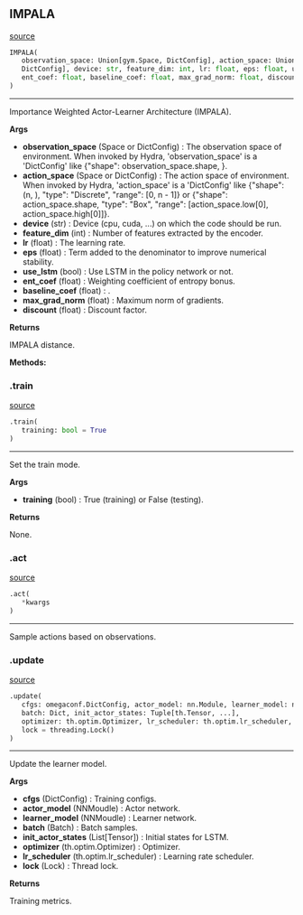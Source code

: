 #


## IMPALA
[source](https://github.com/RLE-Foundation/Hsuanwu\blob\main\hsuanwu/xploit/agent/impala.py\#L170)
```python 
IMPALA(
   observation_space: Union[gym.Space, DictConfig], action_space: Union[gym.Space,
   DictConfig], device: str, feature_dim: int, lr: float, eps: float, use_lstm: bool,
   ent_coef: float, baseline_coef: float, max_grad_norm: float, discount: float
)
```


---
Importance Weighted Actor-Learner Architecture (IMPALA).


**Args**

* **observation_space** (Space or DictConfig) : The observation space of environment. When invoked by Hydra,
    'observation_space' is a 'DictConfig' like {"shape": observation_space.shape, }.
* **action_space** (Space or DictConfig) : The action space of environment. When invoked by Hydra,
    'action_space' is a 'DictConfig' like
    {"shape": (n, ), "type": "Discrete", "range": [0, n - 1]} or
    {"shape": action_space.shape, "type": "Box", "range": [action_space.low[0], action_space.high[0]]}.
* **device** (str) : Device (cpu, cuda, ...) on which the code should be run.
* **feature_dim** (int) : Number of features extracted by the encoder.
* **lr** (float) : The learning rate.
* **eps** (float) : Term added to the denominator to improve numerical stability.
* **use_lstm** (bool) : Use LSTM in the policy network or not.
* **ent_coef** (float) : Weighting coefficient of entropy bonus.
* **baseline_coef** (float) : .
* **max_grad_norm** (float) : Maximum norm of gradients.
* **discount** (float) : Discount factor.


**Returns**

IMPALA distance.


**Methods:**


### .train
[source](https://github.com/RLE-Foundation/Hsuanwu\blob\main\hsuanwu/xploit/agent/impala.py\#L219)
```python
.train(
   training: bool = True
)
```

---
Set the train mode.


**Args**

* **training** (bool) : True (training) or False (testing).


**Returns**

None.

### .act
[source](https://github.com/RLE-Foundation/Hsuanwu\blob\main\hsuanwu/xploit/agent/impala.py\#L232)
```python
.act(
   *kwargs
)
```

---
Sample actions based on observations.

### .update
[source](https://github.com/RLE-Foundation/Hsuanwu\blob\main\hsuanwu/xploit/agent/impala.py\#L237)
```python
.update(
   cfgs: omegaconf.DictConfig, actor_model: nn.Module, learner_model: nn.Module,
   batch: Dict, init_actor_states: Tuple[th.Tensor, ...],
   optimizer: th.optim.Optimizer, lr_scheduler: th.optim.lr_scheduler,
   lock = threading.Lock()
)
```

---
Update the learner model.


**Args**

* **cfgs** (DictConfig) : Training configs.
* **actor_model** (NNMoudle) : Actor network.
* **learner_model** (NNMoudle) : Learner network.
* **batch** (Batch) : Batch samples.
* **init_actor_states** (List[Tensor]) : Initial states for LSTM.
* **optimizer** (th.optim.Optimizer) : Optimizer.
* **lr_scheduler** (th.optim.lr_scheduler) : Learning rate scheduler.
* **lock** (Lock) : Thread lock.


**Returns**

Training metrics.
